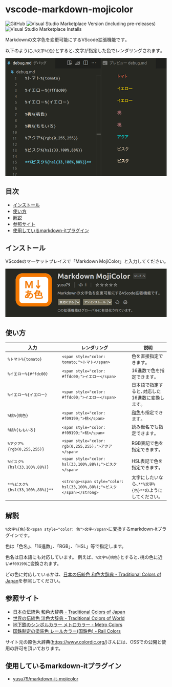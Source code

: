 # vscode-markdown-mojicolor
![GitHub](https://img.shields.io/github/license/yusu79/vscode-markdown-mojicolor)
![Visual Studio Marketplace Version (including pre-releases)](https://img.shields.io/visual-studio-marketplace/v/yusu79.markdown-mojicolor)
![Visual Studio Marketplace Installs](https://img.shields.io/visual-studio-marketplace/i/yusu79.markdown-mojicolor)



Markdownの文字色を変更可能にするVScode拡張機能です｡

以下のように､`%文字%{色}`とすると､文字が指定した色でレンダリングされます｡

![](./images/intro.png)

<!-- omit in toc -->
## 目次
- [インストール](#インストール)
- [使い方](#使い方)
- [解説](#解説)
- [参照サイト](#参照サイト)
- [使用しているmarkdown-itプラグイン](#使用しているmarkdown-itプラグイン)


## インストール
VScodeのマーケットプレイスで「Markdown MojiColor」と入力してください｡

![](./images/markdown-mojicolor.png)


## 使い方
| 入力                             | レンダリング                                                            | 説明                                                     | 
| -------------------------------- | ----------------------------------------------------------------------- | -------------------------------------------------------- | 
| `%トマト%{tomato}`               | `<span style="color: tomato;">トマト</span>`                            | 色を直接指定できます｡                                   | 
| `%イエロー%{#ffdc00}`            | `<span style="color: #ffdc00;">イエロー</span>`                         | 16進数で色を指定できます｡                               | 
| `%イエロー%{イエロー}`           | `<span style="color: #ffdc00;">イエロー</span>`                         | 日本語で指定すると､対応した16進数に変換します｡         | 
| `%桃%{桃色}`                     | `<span style="color: #f09199;">桃</span>`                               | [和色](https://l.pg1x.com/X3e4)も指定できます｡          | 
| `%桃%{ももいろ}`                 | `<span style="color: #f09199;">桃</span>`                               | 読み仮名でも指定できます｡                               | 
| `%アクア%{rgb(0,255,255)}`       | `<span style="color: rgb(0,255,255);">アクア</span>`                    | RGB表記で色を指定できます｡                              | 
| `%ビスク%{hsl(33,100%,88%)}`     | `<span style="color: hsl(33,100%,88%);">ビスク</span>`                  | HSL表記で色を指定できます｡                              | 
| `**%ビスク%{hsl(33,100%,88%)}**` | `<strong><span style="color: hsl(33,100%,88%);">ビスク</span></strong>` | 太字にしたいなら､`**%文字%{色}**`のようにしてください｡ | 


## 解説
`%文字%{色}`を`<span style="color: 色">文字</span>`に変換するmarkdown-itプラグインです｡

色は「色名」、「16進数」、「RGB」、「HSL」等で指定します。

色名は日本語にも対応しています。
例えば、`%文字%{桃色}`とすると､桃の色に近い`#f09199`に変換されます。

どの色に対応しているかは、[日本の伝統色 和色大辞典 - Traditional Colors of Japan](https://l.pg1x.com/X3e4)を参照してください。


## 参照サイト
- [日本の伝統色 和色大辞典 - Traditional Colors of Japan](https://l.pg1x.com/X3e4)
- [世界の伝統色 洋色大辞典 - Traditional Colors of World](https://l.pg1x.com/eT5p)
- [地下鉄のシンボルカラー メトロカラー - Metro Colors](https://l.pg1x.com/kCcm)
- [国鉄制定の塗装色 レールカラー(国鉄色) - Rail Colors](https://l.pg1x.com/iyJ7)




サイト元の原色大辞典(https://www.colordic.org/)さんには、OSSでの公開と使用の許可を頂いております。


## 使用しているmarkdown-itプラグイン
- [yusu79/markdown-it-mojicolor](https://l.pg1x.com/sggo)
